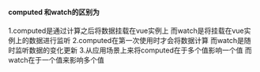 ####  computed 和watch的区别为
1.computed是通过计算之后将数据挂载在vue实例上 而watch是将挂载在vue实例上的数据进行监听
2.computed在第一次使用时才会将数据计算 而watch是随时监听数据的变化更新
3.从应用场景上来将computed在于多个值影响一个值 而watch在于一个值来影响多个值

